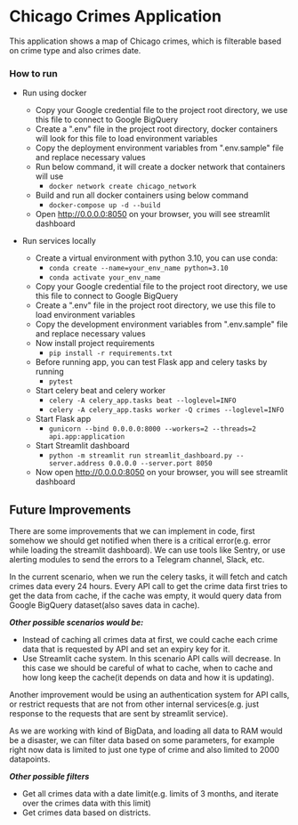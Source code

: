 # Chicago Crimes  Application

This application shows a map of Chicago crimes, which is filterable based on
crime type and also crimes date.

### How to run

* Run using docker
  * Copy your Google credential file to the project root directory, we use this file to connect to Google BigQuery
  * Create a ".env" file in the project root directory, docker containers will look for this 
    file to load environment variables
  * Copy the deployment environment variables from ".env.sample" file and replace necessary values
  * Run below command, it will create a docker network that containers will use
    * `docker network create chicago_network`
  * Build and run all docker containers using below command
    * `docker-compose up -d --build`
  * Open http://0.0.0.0:8050 on your browser, you will see streamlit dashboard


* Run services locally
    * Create a virtual environment with python 3.10, you can use conda:
      * `conda create --name=your_env_name python=3.10`
      * `conda activate your_env_name`
    * Copy your Google credential file to the project root directory, we use this file to connect to Google BigQuery
    * Create a ".env" file in the project root directory, we use this file to load environment variables
    * Copy the development environment variables from ".env.sample" file and replace necessary values
    * Now install project requirements
      * `pip install -r requirements.txt`
    * Before running app, you can test Flask app and celery tasks by running
      * `pytest`
    * Start celery beat and celery worker
      * `celery -A celery_app.tasks beat --loglevel=INFO `
      * `celery -A celery_app.tasks worker -Q crimes --loglevel=INFO`
    * Start Flask app
      * `gunicorn --bind 0.0.0.0:8000 --workers=2 --threads=2 api.app:application`
    * Start Streamlit dashboard
      * `python -m streamlit run streamlit_dashboard.py --server.address 0.0.0.0 --server.port 8050`
    * Now open http://0.0.0.0:8050 on your browser, you will see streamlit dashboard

    
## Future Improvements
There are some improvements that we can implement in code, first somehow we should get notified when there is a critical
error(e.g. error while loading the streamlit dashboard). We can use tools like Sentry, or use alerting modules to
send the errors to a Telegram channel, Slack, etc.

In the current scenario, when we run the celery tasks, it will fetch and catch crimes data every 24 hours. Every API
call to get the crime data first tries to get the data from cache, if the cache was empty, it would query data from
Google BigQuery dataset(also saves data in cache).

_**Other possible scenarios would be:**_
* Instead of caching all crimes data at first, we could cache each crime data that is requested by API and set an 
  expiry key for it.
* Use Streamlit cache system. In this scenario API calls will decrease. In this case we should be careful of what to
  cache, when to cache and how long keep the cache(it depends on data and how it is updating).

Another improvement would be using an authentication system for API calls, or restrict requests that are not from other
internal services(e.g. just response to the requests that are sent by streamlit service).

As we are working with kind of BigData, and loading all data to RAM would be a disaster, we can filter data based on
some parameters, for example right now data is limited to just one type of crime and also limited to 2000 datapoints.

**_Other possible filters_**
* Get all crimes data with a date limit(e.g. limits of 3 months, and iterate over the crimes data with this limit)
* Get crimes data based on districts.

